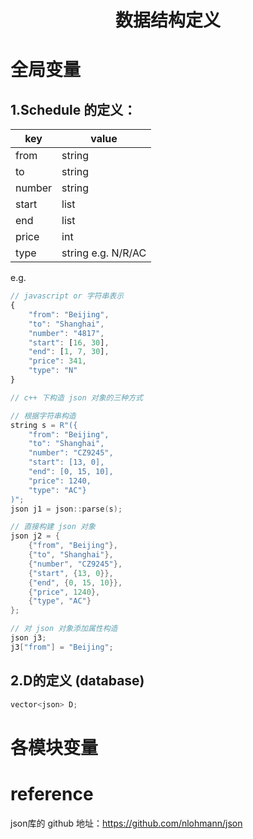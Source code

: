 <center>

# 数据结构定义

</center>




# 全局变量

## 1.Schedule 的定义：
| key | value |
| --- | --- |
| from | string |
| to | string |
| number | string |
| start | list |
| end | list |
| price | int |
| type | string e.g. N/R/AC |

e.g.
```js
// javascript or 字符串表示
{
    "from": "Beijing", 
    "to": "Shanghai", 
    "number": "4817", 
    "start": [16, 30], 
    "end": [1, 7, 30], 
    "price": 341, 
    "type": "N"
}
```

```cpp
// c++ 下构造 json 对象的三种方式

// 根据字符串构造
string s = R"({
    "from": "Beijing",
    "to": "Shanghai", 
    "number": "CZ9245", 
    "start": [13, 0], 
    "end": [0, 15, 10], 
    "price": 1240, 
    "type": "AC"}
)";
json j1 = json::parse(s);

// 直接构建 json 对象
json j2 = {
    {"from", "Beijing"},
    {"to", "Shanghai"},
    {"number", "CZ9245"},
    {"start", {13, 0}},
    {"end", {0, 15, 10}},
    {"price", 1240},
    {"type", "AC"}
};

// 对 json 对象添加属性构造
json j3;
j3["from"] = "Beijing";
```



## 2.D的定义 (database)
```cpp
vector<json> D;
```
# 各模块变量


# reference

json库的 github 地址：https://github.com/nlohmann/json